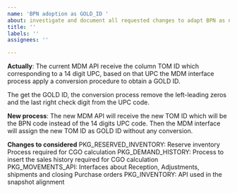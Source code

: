 ```yaml
---
name: 'BPN adoption as GOLD_ID '
about: investigate and document all requested changes to adapt BPN as new GOLD_ID
title: ''
labels: ''
assignees: ''

---
```


**Actually**: 
The current MDM API receive the column TOM ID which corresponding to a 14 digit UPC, based on that UPC the MDM interface process apply a conversion procedure to obtain a GOLD ID. 

The get the GOLD ID, the conversion process remove the left-leading zeros and the last right check digit from the UPC code.

**New process**:
The new MDM API will receive the new TOM ID which will be the BPN code instead of the 14 digits UPC code. Then the MDM interface will assign the new TOM ID as GOLD ID without any conversion.

**Changes to considered**
PKG_RESERVED_INVENTORY: Reserve inventory Process required for CGO calculation
PKG_DEMAND_HISTORY: Process to insert the sales history required for CGO calculation
PKG_MOVEMENTS_API: Interfaces about Reception, Adjustments, shipments and closing  Purchase orders
PKG_INVENTORY: API used in the snapshot alignment
